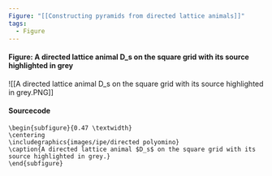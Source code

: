 ```yaml
---
Figure: "[[Constructing pyramids from directed lattice animals]]"
tags:
  - Figure
---
```

#### Figure: A directed lattice animal D_s on the square grid with its source highlighted in grey

![[A directed lattice animal D_s on the square grid with its source highlighted in grey.PNG]]

#### Sourcecode

```
\begin{subfigure}{0.47 \textwidth}
\centering
\includegraphics{images/ipe/directed polyomino}
\caption{A directed lattice animal $D_s$ on the square grid with its source highlighted in grey.}
\end{subfigure}
```